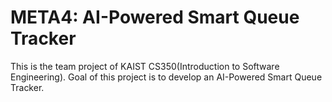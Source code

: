 # META4: AI-Powered Smart Queue Tracker
This is the team project of KAIST CS350(Introduction to Software Engineering). Goal of this project is to develop an AI-Powered Smart Queue Tracker.
